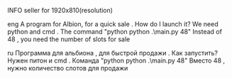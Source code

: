 INFO seller for 1920x810(resolution)

eng
A program for Albion, for a quick sale . How do I launch it? We need python and cmd . The command "python python .\main.py 48" Instead of 48 , you need the number of slots for sale

ru
Программа для альбиона , для быстрой продажи . Как запустить? Нужен питон и cmd . Команда "python python .\main.py 48" Вместо 48 , нужно количество слотов для продажи 
